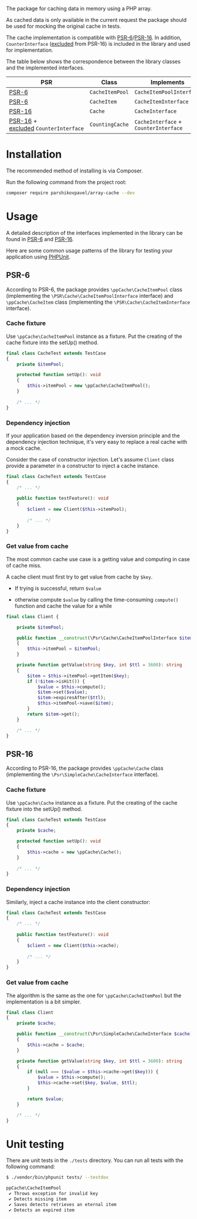 The package for caching data in memory using a PHP array.

As cached data is only available in the current request the package should be used for mocking the original cache in tests.

The cache implementation is compatible with [PSR-6](https://www.php-fig.org/psr/psr-6/)/[PSR-16](https://www.php-fig.org/psr/psr-16/). 
In addition, `CounterInterface` ([excluded](https://github.com/php-fig/fig-standards/pull/847/) from PSR-16) is included in the library and used for implementation.

The table below shows the correspondence between the library classes and the implemented interfaces.

| PSR | Class | Implements |
| --- | --- | --- |
| [PSR-6](https://www.php-fig.org/psr/psr-6/) | `CacheItemPool` | `CacheItemPoolInterface` |
| [PSR-6](https://www.php-fig.org/psr/psr-6/) | `CacheItem`     | `CacheItemInterface` |
| [PSR-16](https://www.php-fig.org/psr/psr-16/) | `Cache` | `CacheInterface` |
| [PSR-16](https://www.php-fig.org/psr/psr-6/) + [excluded](https://github.com/php-fig/fig-standards/pull/847/)&nbsp;`CounterInterface` | `CountingCache` | `CacheInterface` + `CounterInterface` |

# Installation

The recommended method of installing is via Composer.

Run the following command from the project root:

```bash
composer require parshikovpavel/array-cache --dev
```

# Usage

A detailed description of the interfaces implemented in the library can be found in [PSR-6](https://www.php-fig.org/psr/psr-6/) and [PSR-16](https://www.php-fig.org/psr/psr-16/).

Here are some common usage patterns of the library for testing your application using [PHPUnit](https://phpunit.de/).

## PSR-6

According to PSR-6, the package provides `\ppCache\CacheItemPool` class (implementing the `\PSR\Cache\CacheItemPoolInterface` interface) and
`\ppCache\CacheItem` class (implementing the `\PSR\Cache\CacheItemInterface` interface).

### Cache fixture

Use `\ppCache\CacheItemPool` instance as a fixture. 
Put the creating of the cache fixture into the setUp() method.

```php
final class CacheTest extends TestCase
{
    private $itemPool;

    protected function setUp(): void
    {
        $this->itemPool = new \ppCache\CacheItemPool();
    }
    
    /* ... */
}
```

### Dependency injection

If your application based on the dependency inversion principle and the dependency injection technique, it's very easy
to replace a real cache with a mock cache. 

Consider the case of constructor injection. Let's assume `Client` class provide a parameter in a constructor to inject a cache instance. 

```php
final class CacheTest extends TestCase
{
    /* ... */
    
    public function testFeature(): void
    {
        $client = new Client($this->itemPool);
        
        /* ... */
    }
}
```

### Get value from cache

The most common cache use case is a getting value and computing in case of cache miss. 

A cache client must first try to get value from cache by `$key`.
 
* If trying is successful, return `$value`

* otherwise compute `$value` by calling the time-consuming `compute()` function and cache the
value for a while

```php
final class Client {

    private $itemPool;

    public function __construct(\Psr\Cache\CacheItemPoolInterface $itemPool)
    {
        $this->itemPool = $itemPool;
    }

    private function getValue(string $key, int $ttl = 3600): string
    {
        $item = $this->itemPool->getItem($key);
        if (!$item->isHit()) {
            $value = $this->compute();
            $item->set($value);
            $item->expiresAfter($ttl);
            $this->itemPool->save($item);
        }
        return $item->get();
    }

    /* ... */
}
```

## PSR-16

According to PSR-16, the package provides `\ppCache\Cache` class (implementing the `\Psr\SimpleCache\CacheInterface` interface).

### Cache fixture

Use `\ppCache\Cache` instance as a fixture. 
Put the creating of the cache fixture into the setUp() method.

```php
final class CacheTest extends TestCase
{
    private $cache;

    protected function setUp(): void
    {
        $this->cache = new \ppCache\Cache();
    }
    
    /* ... */
}
```

### Dependency injection

Similarly, inject a cache instance into the client constructor:

```php
final class CacheTest extends TestCase
{
    /* ... */
    
    public function testFeature(): void
    {
        $client = new Client($this->cache);
        
        /* ... */
    }
}
```

### Get value from cache

The algorithm is the same as the one for `\ppCache\CacheItemPool` but the implementation is a bit simpler.

```php
final class Client
{
    private $cache;

    public function __construct(\Psr\SimpleCache\CacheInterface $cache)
    {
        $this->cache = $cache;
    }

    private function getValue(string $key, int $ttl = 3600): string
    {
        if (null === ($value = $this->cache->get($key))) {
            $value = $this->compute();
            $this->cache->set($key, $value, $ttl);
        }

        return $value;
    }

    /* ... */
}
```


# Unit testing

There are unit tests in the `./tests` directory. You can run all tests with the following command:

```bash
$ ./vendor/bin/phpunit tests/ --testdox

ppCache\CacheItemPool
 ✔ Throws exception for invalid key
 ✔ Detects missing item
 ✔ Saves detects retrieves an eternal item
 ✔ Detects an expired item

```


